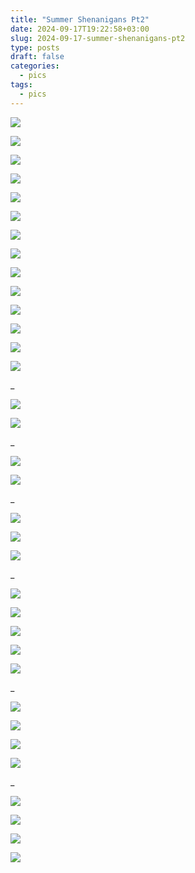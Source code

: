 ```yaml
---
title: "Summer Shenanigans Pt2"
date: 2024-09-17T19:22:58+03:00
slug: 2024-09-17-summer-shenanigans-pt2
type: posts
draft: false
categories:
  - pics
tags:
  - pics
---
```




  ![](/images/Summer-shenanigans-pt2/7-11_1.jpg)

  ![](/images/Summer-shenanigans-pt2/7-11_14.jpg)

  ![](/images/Summer-shenanigans-pt2/7-11_2.jpg)

  ![](/images/Summer-shenanigans-pt2/7-11_15.jpg)

  ![](/images/Summer-shenanigans-pt2/7-11_16.jpg)

  ![](/images/Summer-shenanigans-pt2/7-11_3.jpg)

  ![](/images/Summer-shenanigans-pt2/7-11_4.jpg)

  ![](/images/Summer-shenanigans-pt2/7-11_5.jpg)

  ![](/images/Summer-shenanigans-pt2/7-11_6.jpg)

  ![](/images/Summer-shenanigans-pt2/7-11_7.jpg)

  ![](/images/Summer-shenanigans-pt2/7-11_8.jpg)

  ![](/images/Summer-shenanigans-pt2/7-11_9.jpg)

  ![](/images/Summer-shenanigans-pt2/7-11_10.jpg)

  ![](/images/Summer-shenanigans-pt2/7-11_11.jpg)

  _

  ![](/images/Summer-shenanigans-pt2/7-13_1.jpg)
 
  ![](/images/Summer-shenanigans-pt2/7-13_2.jpg)

  _

  ![](/images/Summer-shenanigans-pt2/7-21_1.jpg)
 
  ![](/images/Summer-shenanigans-pt2/7-21_2.jpg)

  _

  ![](/images/Summer-shenanigans-pt2/7-22_1.jpg)
 
  ![](/images/Summer-shenanigans-pt2/7-22_2.jpg)

  ![](/images/Summer-shenanigans-pt2/7-22_3.jpg)

  _

  ![](/images/Summer-shenanigans-pt2/7-27_1.jpg)
 
  ![](/images/Summer-shenanigans-pt2/7-27_2.jpg)

  ![](/images/Summer-shenanigans-pt2/7-27_3.jpg)

  ![](/images/Summer-shenanigans-pt2/7-27_4.jpg)
 
  ![](/images/Summer-shenanigans-pt2/7-27_5.jpg)

  _

  ![](/images/Summer-shenanigans-pt2/7-28_1.jpg)

  ![](/images/Summer-shenanigans-pt2/7-28_2.jpg)

  ![](/images/Summer-shenanigans-pt2/7-28_3.jpg)

  ![](/images/Summer-shenanigans-pt2/7-28_4.jpg)

  _

  ![](/images/Summer-shenanigans-pt2/8-11_1.jpg)

  ![](/images/Summer-shenanigans-pt2/8-11_2.jpg)

  ![](/images/Summer-shenanigans-pt2/8-11_3.jpg)

  ![](/images/Summer-shenanigans-pt2/8-11_4.jpg)



